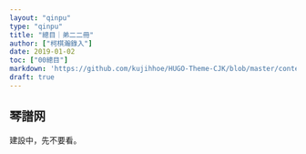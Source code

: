 ```yaml
---
layout: "qinpu"
type: "qinpu"
title: "總目｜弟二二冊"
author: ["柯棋瀚錄入"]
date: 2019-01-02
toc: ["00總目"]
markdown: 'https://github.com/kujihhoe/HUGO-Theme-CJK/blob/master/content/qinpu/00table/22.md'
draft: true
---
```


## 琴譜网

建設中，先不要看。
